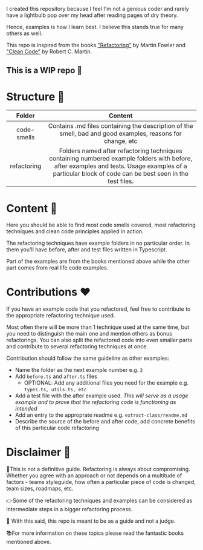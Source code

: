 I created this repository because I feel I'm not a genious coder and rarely have a lightbulb pop over my head after reading pages of dry theory.

Hence, examples is how I learn best. I believe this stands true for many others as well.

This repo is inspired from the books ["Refactoring"](https://www.amazon.fr/Refactoring-Improving-Design-Existing-Code/dp/0134757599/ref=sr_1_1?__mk_fr_FR=%C3%85M%C3%85%C5%BD%C3%95%C3%91&keywords=refactoring&qid=1563025987&s=gateway&sr=8-1) by Martin Fowler and ["Clean Code"](https://www.amazon.fr/Clean-Code-Handbook-Software-Craftsmanship/dp/0132350882/ref=sr_1_1?__mk_fr_FR=%C3%85M%C3%85%C5%BD%C3%95%C3%91&keywords=clean+code&qid=1563026066&s=gateway&sr=8-1) by Robert C. Martin.


## This is a WIP repo 🦐

# Structure 🤔
**Folder** | **Content**
:---: | :---:
code-smells | Contains .md files containing the description of the smell, bad and good examples, reasons for change, etc
refactoring | Folders named after refactoring techniques containing numbered example folders with before, after examples and tests. Usage examples of a particular block of code can be best seen in the test files.

# Content 🎉
Here you should be able to find most code smells covered, most refactoring techniques and clean code principles applied in action.

The refactoring techniques have example folders in no particular order. In them you'll have before, after and test files written in Typescript.

Part of the examples are from the books mentioned above while the other part comes from real life code examples.

# Contributions ❤️
If you have an example code that you refactored, feel free to contribute to the appropriate refactoring technique used.

Most often there will be more than 1 technique used at the same time, but you need to distinguish the main one and mention others as bonus refactorings. You can also split the refactored code into even smaller parts and contribute to several refactoring techniques at once.

Contribution should follow the same guideline as other examples:
- Name the folder as the next example number e.g. `2`
- Add `before.ts` and `after.ts` files
  - OPTIONAL: Add any additional files you need for the example e.g. `types.ts, utils.ts, etc`
- Add a test file with the after example used. _This will serve as a usage example and to prove that the refactoring code is functioning as intended_
- Add an entry to the approprate readme e.g. `extract-class/readme.md`
- Describe the source of the before and after code, add concrete benefits of this particular code refactoring

# Disclaimer 🙉
🕺This is not a definitive guide. Refactoring is always about compromising. Whether you agree with an approach or not depends on a multitude of factors - teams styleguide, how often a particular piece of code is changed, team sizes, roadmaps, etc.

👉Some of the refactoring techniques and examples can be considered as intermediate steps in a bigger refactoring process.

🙌 With this said, this repo is meant to be as a guide and not a judge.

📚For more information on these topics please read the fantastic books mentioned above.
